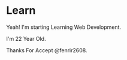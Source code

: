 # Learn

Yeah! I'm starting Learning Web Development.

I'm 22 Year Old.

Thanks For Accept @fenrir2608.
 


